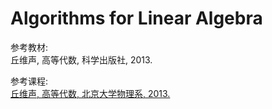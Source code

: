 # Algorithms for Linear Algebra

参考教材:  
丘维声, 高等代数, 科学出版社, 2013.

参考课程:  
[丘维声, 高等代数, 北京大学物理系, 2013.](https://www.bilibili.com/video/av39523603)